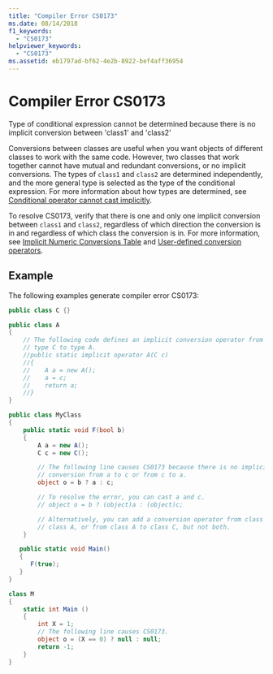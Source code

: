 ```yaml
---
title: "Compiler Error CS0173"
ms.date: 08/14/2018
f1_keywords:
  - "CS0173"
helpviewer_keywords:
  - "CS0173"
ms.assetid: eb1797ad-bf62-4e2b-8922-bef4aff36954
---
```

# Compiler Error CS0173

Type of conditional expression cannot be determined because there is no implicit conversion between 'class1' and 'class2'

Conversions between classes are useful when you want objects of different classes to work with the same code. However, two classes that work together cannot have mutual and redundant conversions, or no implicit conversions. The types of `class1` and `class2` are determined independently, and the more general type is selected as the type of the conditional expression. For more information about how types are determined, see [Conditional operator cannot cast implicitly](https://stackoverflow.com/questions/2215745/conditional-operator-cannot-cast-implicitly/2215959#2215959).

To resolve CS0173, verify that there is one and only one implicit conversion between `class1` and `class2`, regardless of which direction the conversion is in and regardless of which class the conversion is in. For more information, see [Implicit Numeric Conversions Table](../keywords/implicit-numeric-conversions-table.md) and [User-defined conversion operators](../operators/user-defined-conversion-operators.md).

## Example

The following examples generate compiler error CS0173:

```csharp
public class C {}

public class A
{
    // The following code defines an implicit conversion operator from
    // type C to type A.
    //public static implicit operator A(C c)
    //{
    //    A a = new A();
    //    a = c;
    //    return a;
    //}
}

public class MyClass
{
    public static void F(bool b)
    {
        A a = new A();
        C c = new C();

        // The following line causes CS0173 because there is no implicit
        // conversion from a to c or from c to a.
        object o = b ? a : c;

        // To resolve the error, you can cast a and c.
        // object o = b ? (object)a : (object)c;

        // Alternatively, you can add a conversion operator from class C to
        // class A, or from class A to class C, but not both.
    }

   public static void Main()
   {
      F(true);
   }
}
```

```csharp
class M
{
    static int Main ()
    {
        int X = 1;
        // The following line causes CS0173.
        object o = (X == 0) ? null : null;
        return -1;
    }
}
```
